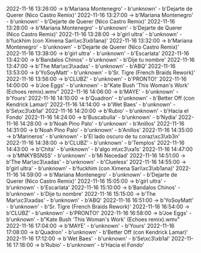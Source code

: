 2022-11-16 13:26:00 -> b'Mariana Montenegro' - b'unknown' - b'Dejarte de Querer (Nico Castro Remix)'
2022-11-16 13:27:00 -> b'Mariana Montenegro' - b'unknown' - b'Dejarte de Querer (Nico Castro Remix)'
2022-11-16 13:28:00 -> b'Mariana Montenegro' - b'unknown' - b'Dejarte de Querer (Nico Castro Remix)'
2022-11-16 13:28:00 -> b'girl ultra' - b'unknown' - b'fuckhim (con Ximena Sari\xc3\xb1ana)'
2022-11-16 13:32:00 -> b'Mariana Montenegro' - b'unknown' - b'Dejarte de Querer (Nico Castro Remix)'
2022-11-16 13:38:00 -> b'girl ultra' - b'unknown' - b'Escarlata'
2022-11-16 13:42:00 -> b'Bandalos Chinos' - b'unknown' - b'Dije tu nombre'
2022-11-16 13:47:00 -> b'The Mar\xc3\xadas' - b'unknown' - b'ABQ'
2022-11-16 13:53:00 -> b'YoSoyMatt' - b'unknown' - b'Sr. Tigre (French Braids Rework)'
2022-11-16 13:56:00 -> b'CLUBZ' - b'unknown' - b'PRONTO!'
2022-11-16 14:00:00 -> b'Joe Eggs' - b'unknown' - b"Kate Bush 'This Woman's Work' (Echoes remix).wmv"
2022-11-16 14:06:00 -> b'MAYE' - b'unknown' - b'Yours'
2022-11-16 14:10:00 -> b'Quadron' - b'unknown' - b'Better Off (con Kendrick Lamar)'
2022-11-16 14:14:00 -> b'Wet Baes' - b'unknown' - b'Se\xc3\xb1al'
2022-11-16 14:20:00 -> b'Rubio' - b'unknown' - b'Hacia el Fondo'
2022-11-16 14:24:00 -> b'Buscabulla' - b'unknown' - b'Nydia'
2022-11-16 14:28:00 -> b'Noah Pino Palo' - b'unknown' - b'Anillos'
2022-11-16 14:31:00 -> b'Noah Pino Palo' - b'unknown' - b'Anillos'
2022-11-16 14:35:00 -> b'Marineros' - b'unknown' - b'El lado oscuro de tu coraz\xc3\xb3n'
2022-11-16 14:38:00 -> b'CLUBZ' - b'unknown' - b'Templos'
2022-11-16 14:43:00 -> b'Chita' - b'unknown' - b'algo m\xc3\xa1s'
2022-11-16 14:47:00 -> b'MNKYBSNSS' - b'unknown' - b'Mi Necedad'
2022-11-16 14:51:00 -> b'The Mar\xc3\xadas' - b'unknown' - b'Clueless'
2022-11-16 14:55:00 -> b'girl ultra' - b'unknown' - b'fuckhim (con Ximena Sari\xc3\xb1ana)'
2022-11-16 14:59:00 -> b'Mariana Montenegro' - b'unknown' - b'Dejarte de Querer (Nico Castro Remix)'
2022-11-16 15:05:00 -> b'girl ultra' - b'unknown' - b'Escarlata'
2022-11-16 15:10:00 -> b'Bandalos Chinos' - b'unknown' - b'Dije tu nombre'
2022-11-16 15:15:00 -> b'The Mar\xc3\xadas' - b'unknown' - b'ABQ'
2022-11-16 16:51:00 -> b'YoSoyMatt' - b'unknown' - b'Sr. Tigre (French Braids Rework)'
2022-11-16 16:54:00 -> b'CLUBZ' - b'unknown' - b'PRONTO!'
2022-11-16 16:58:00 -> b'Joe Eggs' - b'unknown' - b"Kate Bush 'This Woman's Work' (Echoes remix).wmv"
2022-11-16 17:04:00 -> b'MAYE' - b'unknown' - b'Yours'
2022-11-16 17:08:00 -> b'Quadron' - b'unknown' - b'Better Off (con Kendrick Lamar)'
2022-11-16 17:12:00 -> b'Wet Baes' - b'unknown' - b'Se\xc3\xb1al'
2022-11-16 17:18:00 -> b'Rubio' - b'unknown' - b'Hacia el Fondo'

